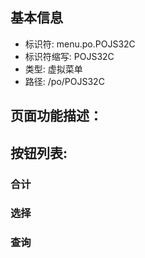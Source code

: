 
## 基本信息

- 标识符: menu.po.POJS32C
- 标识符缩写: POJS32C
- 类型: 虚拟菜单
- 路径: /po/POJS32C

## 页面功能描述：





## 按钮列表:


### 合计



### 选择



### 查询


